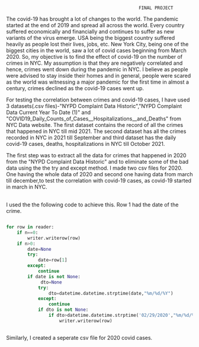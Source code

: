                                                       FINAL PROJECT

The covid-19 has brought a lot of changes to the world. The pandemic started at the end of 2019 and spread all across the world. Every country suffered economically and financially and continues to suffer as new variants of the virus emerge. USA
being the biggest country suffered heavily as people lost their lives, jobs, etc. New York City, being one of the biggest cities in the world, saw a lot of covid cases beginning from March 2020. So, my objective is to find the effect of covid-19
on the number of crimes in NYC. My assumption is that they are negatively correlated and hence, crimes went down during the pandemic in NYC. I believe as people were advised to stay inside their homes and in general, people were scared as the world was witnessing a major pandemic for the first time in almost a century, crimes declined as the covid-19 cases went up.

   For testing the correlation between crimes and covid-19 cases, I have used 3 datasets(.csv files)-"NYPD Complaint Data Historic","NYPD Complaint Data Current Year To Date (1)" and "COVID19_Daily_Counts_of_Cases__Hospitalizations__and_Deaths" from NYC Data website. The first dataset contains the record of all the crimes that happened in NYC till mid 2021. The second dataset has all the crimes recorded in NYC in 2021 till September and third dataset has the daily covid-19 cases, deaths, hospitalizations in NYC till October 2021. 
   
The first step was to extract all the data for crimes that happened in 2020 from the "NYPD Complaint Data Historic" and to eliminate some of the bad data using the the try and except method. I made two csv files for 2020. One having the whole data of 2020 and second one having data from march till december,to test the correlation with covid-19 cases, as covid-19 started in march in NYC.

</br>
I used the the following code to achieve this. Row 1 had the date of the crime.
</br>

``` python

for row in reader:
    if n==0:
        writer.writerow(row)
    if n>0:
        date=None
        try:
            date=row[1]
        except:
            continue
        if date is not None:
             dto=None
            try:
                dto=datetime.datetime.strptime(date,"%m/%d/%Y")
            except:
                continue
            if dto is not None:
                if dto>datetime.datetime.strptime('02/29/2020',"%m/%d/%Y") and  dto<datetime.datetime.strptime('01/01/2021',"%m/%d/%Y"):                       
                    writer.writerow(row)
                    
```

Similarly, I created a seperate csv file for 2020 covid cases.




 
 
